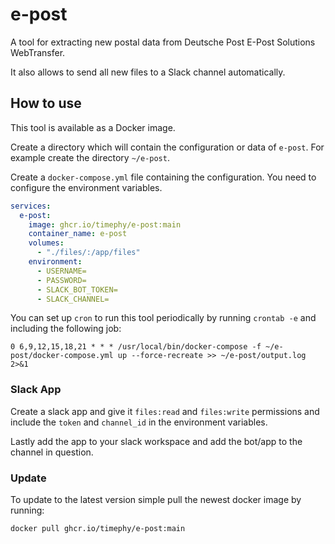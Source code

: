 # e-post

A tool for extracting new postal data from Deutsche Post E-Post Solutions WebTransfer.

It also allows to send all new files to a Slack channel automatically.

## How to use

This tool is available as a Docker image.

Create a directory which will contain the configuration or data of `e-post`.
For example create the directory `~/e-post`.

Create a `docker-compose.yml` file containing the configuration.
You need to configure the environment variables.

```docker-compose.yml
services:
  e-post:
    image: ghcr.io/timephy/e-post:main
    container_name: e-post
    volumes:
      - "./files/:/app/files"
    environment:
      - USERNAME=
      - PASSWORD=
      - SLACK_BOT_TOKEN=
      - SLACK_CHANNEL=
```

You can set up `cron` to run this tool periodically by running `crontab -e` and including the following job:

```crontab
0 6,9,12,15,18,21 * * * /usr/local/bin/docker-compose -f ~/e-post/docker-compose.yml up --force-recreate >> ~/e-post/output.log 2>&1
```

### Slack App

Create a slack app and give it `files:read` and `files:write` permissions and include the `token` and `channel_id` in the environment variables.

Lastly add the app to your slack workspace and add the bot/app to the channel in question.

### Update

To update to the latest version simple pull the newest docker image by running:

```bash
docker pull ghcr.io/timephy/e-post:main
```
